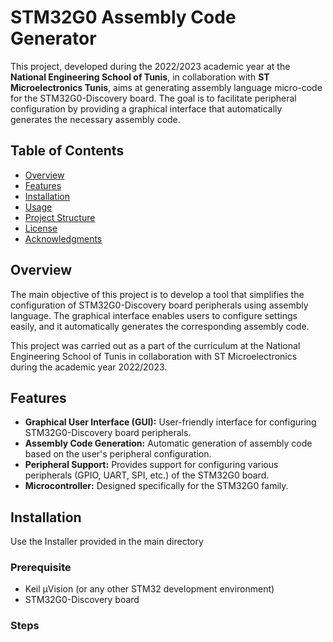 # STM32G0 Assembly Code Generator

This project, developed during the 2022/2023 academic year at the **National Engineering School of Tunis**, in collaboration with **ST Microelectronics Tunis**, aims at generating assembly language micro-code for the STM32G0-Discovery board. The goal is to facilitate peripheral configuration by providing a graphical interface that automatically generates the necessary assembly code.

## Table of Contents
- [Overview](#overview)
- [Features](#features)
- [Installation](#installation)
- [Usage](#usage)
- [Project Structure](#project-structure)
- [License](#license)
- [Acknowledgments](#acknowledgments)

## Overview

The main objective of this project is to develop a tool that simplifies the configuration of STM32G0-Discovery board peripherals using assembly language. The graphical interface enables users to configure settings easily, and it automatically generates the corresponding assembly code.

This project was carried out as a part of the curriculum at the National Engineering School of Tunis in collaboration with ST Microelectronics during the academic year 2022/2023.

## Features

- **Graphical User Interface (GUI):** User-friendly interface for configuring STM32G0-Discovery board peripherals.
- **Assembly Code Generation:** Automatic generation of assembly code based on the user's peripheral configuration.
- **Peripheral Support:** Provides support for configuring various peripherals (GPIO, UART, SPI, etc.) of the STM32G0 board.
- **Microcontroller:** Designed specifically for the STM32G0 family.

## Installation
   Use the Installer provided in the main directory

### Prerequisite
- Keil µVision (or any other STM32 development environment)
- STM32G0-Discovery board

### Steps


